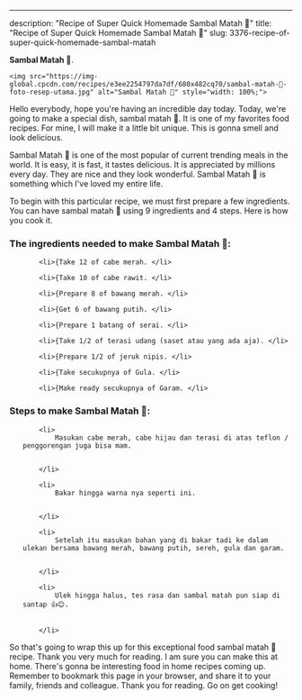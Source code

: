 ---
description: "Recipe of Super Quick Homemade Sambal Matah 🌸"
title: "Recipe of Super Quick Homemade Sambal Matah 🌸"
slug: 3376-recipe-of-super-quick-homemade-sambal-matah

<p>
	<strong>Sambal Matah 🌸</strong>. 
	
</p>
<p>
	
	<img src="https://img-global.cpcdn.com/recipes/e3ee2254797da7df/680x482cq70/sambal-matah-🌸-foto-resep-utama.jpg" alt="Sambal Matah 🌸" style="width: 100%;">
	
	
</p>
<p>
	Hello everybody, hope you're having an incredible day today. Today, we're going to make a special dish, sambal matah 🌸. It is one of my favorites food recipes. For mine, I will make it a little bit unique. This is gonna smell and look delicious.
</p>
	
<p>
	Sambal Matah 🌸 is one of the most popular of current trending meals in the world. It is easy, it is fast, it tastes delicious. It is appreciated by millions every day. They are nice and they look wonderful. Sambal Matah 🌸 is something which I've loved my entire life.
</p>
<p>
	
</p>

<p>
To begin with this particular recipe, we must first prepare a few ingredients. You can have sambal matah 🌸 using 9 ingredients and 4 steps. Here is how you cook it.
</p>

<h3>The ingredients needed to make Sambal Matah 🌸:</h3>

<ol>
	
		<li>{Take 12 of cabe merah. </li>
	
		<li>{Take 10 of cabe rawit. </li>
	
		<li>{Prepare 8 of bawang merah. </li>
	
		<li>{Get 6 of bawang putih. </li>
	
		<li>{Prepare 1 batang of serai. </li>
	
		<li>{Take 1/2 of terasi udang (saset atau yang ada aja). </li>
	
		<li>{Prepare 1/2 of jeruk nipis. </li>
	
		<li>{Take secukupnya of Gula. </li>
	
		<li>{Make ready secukupnya of Garam. </li>
	
</ol>
<p>
	
</p>

<h3>Steps to make Sambal Matah 🌸:</h3>

<ol>
	
		<li>
			Masukan cabe merah, cabe hijau dan terasi di atas teflon / penggorengan juga bisa mam.
			
			
		</li>
	
		<li>
			Bakar hingga warna nya seperti ini.
			
			
		</li>
	
		<li>
			Setelah itu masukan bahan yang di bakar tadi ke dalam ulekan bersama bawang merah, bawang putih, sereh, gula dan garam.
			
			
		</li>
	
		<li>
			Ulek hingga halus, tes rasa dan sambal matah pun siap di santap 👍😊.
			
			
		</li>
	
</ol>

<p>
	
</p>

<p>
	So that's going to wrap this up for this exceptional food sambal matah 🌸 recipe. Thank you very much for reading. I am sure you can make this at home. There's gonna be interesting food in home recipes coming up. Remember to bookmark this page in your browser, and share it to your family, friends and colleague. Thank you for reading. Go on get cooking!
</p>
